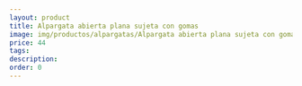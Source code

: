 ```yaml
---
layout: product
title: Alpargata abierta plana sujeta con gomas 
image: img/productos/alpargatas/Alpargata abierta plana sujeta con gomas =44.webp
price: 44
tags: 
description: 
order: 0
---
```

